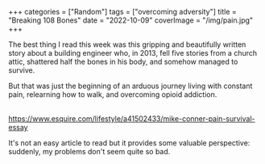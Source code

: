 +++
categories = ["Random"]
tags = ["overcoming adversity"]
title = "Breaking 108 Bones"
date = "2022-10-09"
coverImage = "/img/pain.jpg"
+++

The best thing I read this week was this gripping and beautifully written story about a building engineer who, in 2013, fell five stories from a church attic, shattered half the bones in his body, and somehow managed to survive. 

<!--more-->

But that was just the beginning of an arduous journey living with constant pain, relearning how to walk, and overcoming opioid addiction.

<br>
<a href="https://www.esquire.com/lifestyle/a41502433/mike-conner-pain-survival-essay/" target="_blank">
https://www.esquire.com/lifestyle/a41502433/mike-conner-pain-survival-essay</a>

It's not an easy article to read but it provides some valuable perspective: suddenly, my problems don't seem quite so bad.
